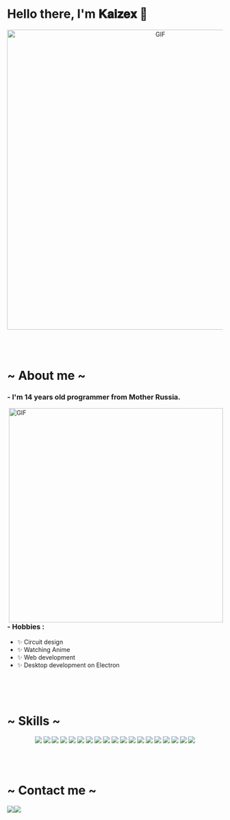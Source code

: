 






















# Hello there, I'm 𝐊𝐚𝐢𝐳𝐞𝐱 👋

<div align="center">
<img hight="300" width="700" alt="GIF" align="center" src="https://media1.tenor.com/m/Wu840ZYq5wEAAAAd/nagiev-%D0%BD%D0%B0%D0%B3%D0%B8%D0%B5%D0%B2.gif">
</div>

</br>
</br>
</br>

<h1>~ About me ~</h1>

### - I'm 14 years  old programmer from Mother Russia.

<img hight="400" width="500" alt="GIF" align="right" src="https://github.com/Xx-Ashutosh-xX/Xx-Ashutosh-xX/blob/master/assets/1936.gif">

### - Hobbies : 
- ✨ Circuit design
- ✨ Watching Anime
- ✨ Web development
- ✨ Desktop development on Electron


</br>
</br>
</br>



<h1>~ Skills ~</h1>
<div align="center">
 <img src="https://img.shields.io/badge/HTML5-%23E34F26?style=for-the-badge&logo=html5&logoColor=white">
 <img src="https://img.shields.io/badge/CSS3-%23007AAC?style=for-the-badge&logo=css&logoColor=white">
 <img src="https://img.shields.io/badge/Sass-%23CC6699?style=for-the-badge&logo=sass&logoColor=white">
 <img src="https://img.shields.io/badge/Tailwind%20CSS-%2306B6D4?style=for-the-badge&logo=tailwindcss&logoColor=white">
 <img src="https://img.shields.io/badge/Bootsrap%20-%20%237952B3?style=for-the-badge&logo=bootstrap&logoColor=white">
 <img src="https://img.shields.io/badge/JavaScript-%23F7DF1E?style=for-the-badge&logo=javascript&logoColor=black">
 <img src="https://img.shields.io/badge/TypeScript-%233178C6?style=for-the-badge&logo=typescript&logoColor=white">
 <img src="https://img.shields.io/badge/Node.js-%235FA04E?style=for-the-badge&logo=nodedotjs&logoColor=white">
 <img src="https://img.shields.io/badge/Express-%23000000?style=for-the-badge&logo=express&logoColor=white">
 <img src="https://img.shields.io/badge/Python-%233776AB?style=for-the-badge&logo=python&logoColor=white">
 <img src="https://img.shields.io/badge/Flask-%23000000?style=for-the-badge&logo=flask&logoColor=white">
 <img src="https://img.shields.io/badge/Aiogram-%2326A5E4?style=for-the-badge&logo=telegram&logoColor=white">
 <img src="https://img.shields.io/badge/SQLite-%23003B57?style=for-the-badge&logo=sqlite&logoColor=white">
 <img src="https://img.shields.io/badge/PostgreSQL-%234169E1?style=for-the-badge&logo=postgresql&logoColor=white">
 <img src="https://img.shields.io/badge/MongoDB-%2347A248?style=for-the-badge&logo=mongodb&logoColor=white">
 <img src="https://img.shields.io/badge/Git-%23F05032?style=for-the-badge&logo=git&logoColor=white">
 <img src="https://img.shields.io/badge/Audacity-%230000CC?style=for-the-badge&logo=audacity&logoColor=white">
 <img src="https://img.shields.io/badge/Figma-%233A4259?style=for-the-badge&logo=figma&logoColor=white">
 <img src="https://img.shields.io/badge/Davinci%20Resolve-%23233A51?style=for-the-badge&logo=davinciresolve&logoColor=white">
</div>

</br>
</br>
</br>



<h1>~ Contact me ~</h1>
 <p><a href="https://discord.com/channels/@me/1130212096051773470" target="_blank"><img src="https://img.shields.io/badge/Kaizex%20-%237289DA.svg?&style=for-the-badge&logo=discord&logoColor=white"/></a><a href="https://t.me/kaizex" target="_blank"><img src="https://img.shields.io/badge/Kaizex%20-%2326A5E4.svg?&style=for-the-badge&logo=telegram&logoColor=white"/></a></p>

</br>
</br>
</br>
</a>

